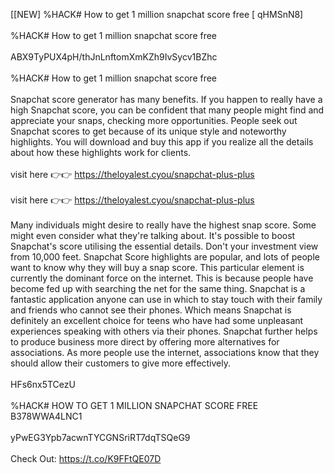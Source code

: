[[NEW] %HACK# How to get 1 million snapchat score free [ qHMSnN8]
<br>
<br>%HACK# How to get 1 million snapchat score free
<br>
<br>ABX9TyPUX4pH/thJnLnftomXmKZh9IvSycv1BZhc
<br>
<br>%HACK# How to get 1 million snapchat score free
<br>
<br>Snapchat score generator has many benefits. If you happen to really have a high Snapchat score, you can be confident that many people might find and appreciate your snaps, checking more opportunities. People seek out Snapchat scores to get because of its unique style and noteworthy highlights. You will download and buy this app if you realize all the details about how these highlights work for clients. 
<br>
<br>visit here 👉👉 https://theloyalest.cyou/snapchat-plus-plus
<br>
<br>visit here 👉👉 https://theloyalest.cyou/snapchat-plus-plus
<br>
<br>Many individuals might desire to really have the highest snap score. Some might even consider what they're talking about. It's possible to boost Snapchat's score utilising the essential details. Don't your investment view from 10,000 feet. Snapchat Score highlights are popular, and lots of people want to know why they will buy a snap score. This particular element is currently the dominant force on the internet. This is because people have become fed up with searching the net for the same thing. Snapchat is a fantastic application anyone can use in which to stay touch with their family and friends who cannot see their phones. Which means Snapchat is definitely an excellent choice for teens who have had some unpleasant experiences speaking with others via their phones. Snapchat further helps to produce business more direct by offering more alternatives for associations. As more people use the internet, associations know that they should allow their customers to give more effectively. 
<br>
<br>HFs6nx5TCezU
<br>
<br>%HACK# HOW TO GET 1 MILLION SNAPCHAT SCORE FREE B378WWA4LNC1
<br>
<br>yPwEG3Ypb7acwnTYCGNSriRT7dqTSQeG9
<br>
<br>Check Out: https://t.co/K9FFtQE07D
<br>
